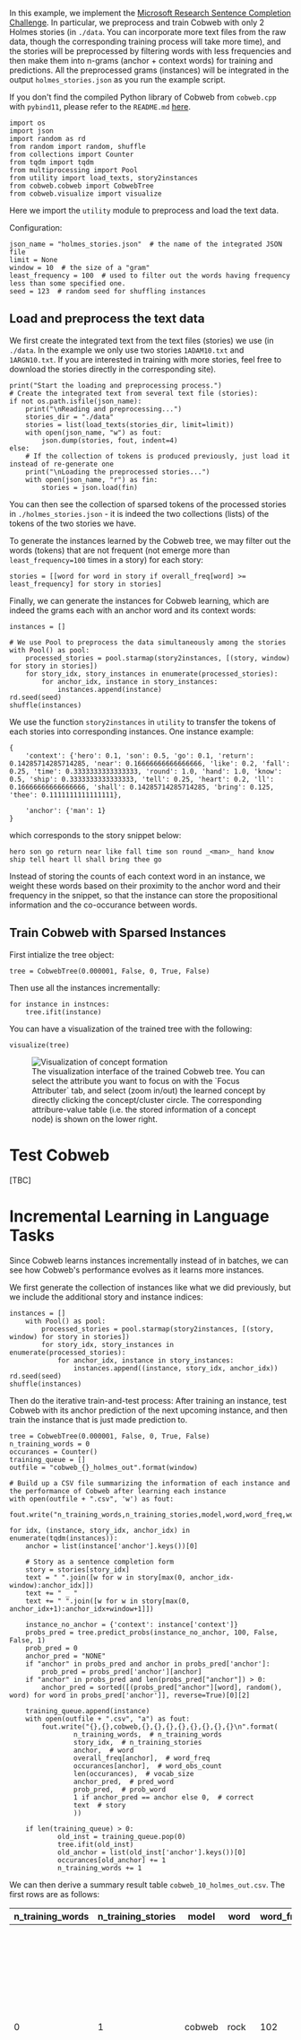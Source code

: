 In this example, we implement the [Microsoft Research Sentence Completion Challenge](https://www.microsoft.com/en-us/research/project/msr-sentence-completion-challenge/overview/). In particular, we preprocess and train Cobweb with only 2 Holmes stories (in `./data`. You can incorporate more text files from the raw data, though the corresponding training process will take more time), and the stories will be preprocessed by filtering words with less frequencies and then make them into n-grams (anchor + context words) for training and predictions. All the preprocessed grams (instances) will be integrated in the output `holmes_stories.json` as you run the example script. 

If you don't find the compiled Python library of Cobweb from `cobweb.cpp` with `pybind11`, please refer to the `README.md` [here](https://github.com/Teachable-AI-Lab/cobweb/tree/main). 

    import os
    import json
    import random as rd
    from random import random, shuffle
    from collections import Counter
    from tqdm import tqdm
    from multiprocessing import Pool
    from utility import load_texts, story2instances
    from cobweb.cobweb import CobwebTree
    from cobweb.visualize import visualize

Here we import the `utility` module to preprocess and load the text data.

Configuration:

    json_name = "holmes_stories.json"  # the name of the integrated JSON file
    limit = None
    window = 10  # the size of a "gram"
    least_frequency = 100  # used to filter out the words having frequency less than some specified one.
    seed = 123  # random seed for shuffling instances


## Load and preprocess the text data

We first create the integrated text from the text files (stories) we use (in `./data`. In the example we only use two stories `1ADAM10.txt` and `1ARGN10.txt`. If you are interested in training with more stories, feel free to download the stories directly in the corresponding site).

    print("Start the loading and preprocessing process.")
    # Create the integrated text from several text file (stories):
    if not os.path.isfile(json_name):
        print("\nReading and preprocessing...")
        stories_dir = "./data"
        stories = list(load_texts(stories_dir, limit=limit))
        with open(json_name, "w") as fout:
            json.dump(stories, fout, indent=4)
    else:
        # If the collection of tokens is produced previously, just load it instead of re-generate one
        print("\nLoading the preprocessed stories...")
        with open(json_name, "r") as fin:
            stories = json.load(fin)

You can then see the collection of sparsed tokens of the processed stories in `./holmes_stories.json` - it is  indeed the two collections (lists) of the tokens of the two stories we have.

To generate the instances learned by the Cobweb tree, we may filter out the words (tokens) that are not frequent (not emerge more than `least_frequency=100` times in a story) for each story:

    stories = [[word for word in story if overall_freq[word] >= least_frequency] for story in stories]

Finally, we can generate the instances for Cobweb learning, which are indeed the grams each with an anchor word and its context words:

    instances = []

    # We use Pool to preprocess the data simultaneously among the stories
    with Pool() as pool:
        processed_stories = pool.starmap(story2instances, [(story, window) for story in stories])
        for story_idx, story_instances in enumerate(processed_stories):
            for anchor_idx, instance in story_instances:
                instances.append(instance)
    rd.seed(seed)
    shuffle(instances)

We use the function `story2instances` in `utility` to transfer the tokens of each stories into corresponding instances. One instance example:

    {
        'context': {'hero': 0.1, 'son': 0.5, 'go': 0.1, 'return': 0.14285714285714285, 'near': 0.16666666666666666, 'like': 0.2, 'fall': 0.25, 'time': 0.3333333333333333, 'round': 1.0, 'hand': 1.0, 'know': 0.5, 'ship': 0.3333333333333333, 'tell': 0.25, 'heart': 0.2, 'll': 0.16666666666666666, 'shall': 0.14285714285714285, 'bring': 0.125, 'thee': 0.1111111111111111}, 
        
        'anchor': {'man': 1}
    }

which corresponds to the story snippet below:

    hero son go return near like fall time son round _<man>_ hand know ship tell heart ll shall bring thee go

Instead of storing the counts of each context word in an instance, we weight these words based on their proximity to the anchor word and their frequency in the snippet, so that the instance can store the propositional information and the co-occurance between words.


## Train Cobweb with Sparsed Instances

First intialize the tree object:

    tree = CobwebTree(0.000001, False, 0, True, False)

Then use all the instances incrementally:

    for instance in instnces:
        tree.ifit(instance)

You can have a visualization of the trained tree with the following:

    visualize(tree)

<figure>
    <img src="./viz-example.png"
         alt="Visualization of concept formation">
    <figcaption>The visualization interface of the trained Cobweb tree. You can select the attribute you want to focus on with the `Focus Attributer` tab, and select (zoom in/out) the learned concept by directly clicking the concept/cluster circle. The corresponding attribure-value table (i.e. the stored information of a concept node) is shown on the lower right. </figcaption>
</figure>

# Test Cobweb

[TBC]

# Incremental Learning in Language Tasks

Since Cobweb learns instances incrementally instead of in batches, we can see how Cobweb's performance evolves as it learns more instances.

We first generate the collection of instances like what we did previously, but we include the additional story and instance indices:

    instances = []
        with Pool() as pool:
            processed_stories = pool.starmap(story2instances, [(story, window) for story in stories])
            for story_idx, story_instances in enumerate(processed_stories):
                for anchor_idx, instance in story_instances:
                    instances.append((instance, story_idx, anchor_idx))
    rd.seed(seed)
    shuffle(instances)

Then do the iterative train-and-test process: After training an instance, test Cobweb with its anchor prediction of the next upcoming instance, and then train the instance that is just made prediction to.

    tree = CobwebTree(0.000001, False, 0, True, False)
    n_training_words = 0
    occurances = Counter()
    training_queue = []
    outfile = "cobweb_{}_holmes_out".format(window)

    # Build up a CSV file summarizing the information of each instance and the performance of Cobweb after learning each instance
    with open(outfile + ".csv", 'w') as fout:
            fout.write("n_training_words,n_training_stories,model,word,word_freq,word_obs_count,vocab_size,pred_word,prob_word,correct,story\n")

    for idx, (instance, story_idx, anchor_idx) in enumerate(tqdm(instances)):
        anchor = list(instance['anchor'].keys())[0]

        # Story as a sentence completion form
        story = stories[story_idx]
        text = " ".join([w for w in story[max(0, anchor_idx-window):anchor_idx]])
        text += " _ "
        text += " ".join([w for w in story[max(0, anchor_idx+1):anchor_idx+window+1]])

        instance_no_anchor = {'context': instance['context']}
        probs_pred = tree.predict_probs(instance_no_anchor, 100, False, False, 1)
        prob_pred = 0
        anchor_pred = "NONE"
        if "anchor" in probs_pred and anchor in probs_pred['anchor']:
            prob_pred = probs_pred['anchor'][anchor]
        if "anchor" in probs_pred and len(probs_pred["anchor"]) > 0:
            anchor_pred = sorted([(probs_pred["anchor"][word], random(), word) for word in probs_pred['anchor']], reverse=True)[0][2]

        training_queue.append(instance)
        with open(outfile + ".csv", "a") as fout:
            fout.write("{},{},cobweb,{},{},{},{},{},{},{},{}\n".format(
                    n_training_words,  # n_training_words
                    story_idx,  # n_training_stories
                    anchor,  # word
                    overall_freq[anchor],  # word_freq
                    occurances[anchor],  # word_obs_count
                    len(occurances),  # vocab_size
                    anchor_pred,  # pred_word
                    prob_pred,  # prob_word
                    1 if anchor_pred == anchor else 0,  # correct
                    text  # story
                    ))

        if len(training_queue) > 0:
                old_inst = training_queue.pop(0)
                tree.ifit(old_inst)
                old_anchor = list(old_inst['anchor'].keys())[0]
                occurances[old_anchor] += 1
                n_training_words += 1

We can then derive a summary result table `cobweb_10_holmes_out.csv`. The first rows are as follows:

| n_training_words  |  n_training_stories | model |  word  |  word_freq  | word_obs_count | vocab_size | pred_word |  prob_word  | correct | story |
| -----  |  ----- | ----- |  -----  |  -----  | ----- | ----- | ----- |  -----  | ----- | -------------------------------------------- |
| 0  | 1  | cobweb  | rock  |  102 | 0 |  0  | NONE  |  0  | 0  | far like hero ll ship like sea rock ship hand _ ship like rock rock god man ship hero time sea |
| 1 |  1  | cobweb | thou  |  184| 0  | 1   |rock  |  0  | 0  | hero ship land son hand ll bring come let ship _ thy god thou take far ll spake heart son fall|
| 2  | 0   |cobweb | take  |  142| 0  | 2  | thou |   0  | 0  | adam word god come day adam god fall night adam _ eve return cave see fall adam eve adam say eve|
|3  | 0  | cobweb  |water  | 131 |0 |  3 |  take   | 0  | 0 |  come man leave garden man bear earth god day return _ sea god adam garden eve near sea water long garden|
|4  | 1  | cobweb | ll | 425| 0 |  4  | thou |   0  | 0  | ship stand like hand hero come near fall hero forth _ take stand man fall near hand away leave son son|

Here are the descriptions of the result table columns:

| Column | Description |
| --- | ----------- |
| `n_training_words` | The number of instances used to trained in the iteration, or simply the iteration number |
| `n_training_stories` | The index of the story that the instance is from |
| `model` | Model used in the iteration. The value for this example should be `cobweb` |
| `word` | The ground-truth anchor word of the tested instance |
| `word_freq` | The frequency of the anchor word in the stories processed |
| `word_obs_count` | The encountering times of the anchor word so far |
| `vocab_size` | The number of anchor words learned by Cobweb so far |
| `pred_word` | The anchor word prediction for the instance |
| `prob_word` | The predicted probability of the anchor word prediction made |
| `correct` | Whether the prediction is correct. 0 if incorrect, 1 if correct |
| `story` | The corresponding n-gram of the tested instance |


Further, you can derive the evolved learning curve of Cobweb based on the result table by entering the following in the terminal/command line in the current directory:

	python3 plot_curve.py cobweb_10_holmes_out.csv

Like the figure in the following:

<figure>
    <img src="./example-learning-curve.png"
         alt="Example Learning Curve Visualization">
    <figcaption>Example of the output learning curve figure. Top: Number of instances learned vs. Predicted probability of the anchor word of the most recent instance. Bottom: Number of instances learned vs. Accuracy of the batch of instances </figcaption>
</figure>

Which are the anchor word predicted probability evolutions and the accuracy evolutions summarized every `window_size=100` instances.

----------------------

To see how Cobweb is implemented, please direct to the `README.md` [here](https://github.com/Teachable-AI-Lab/cobweb).



